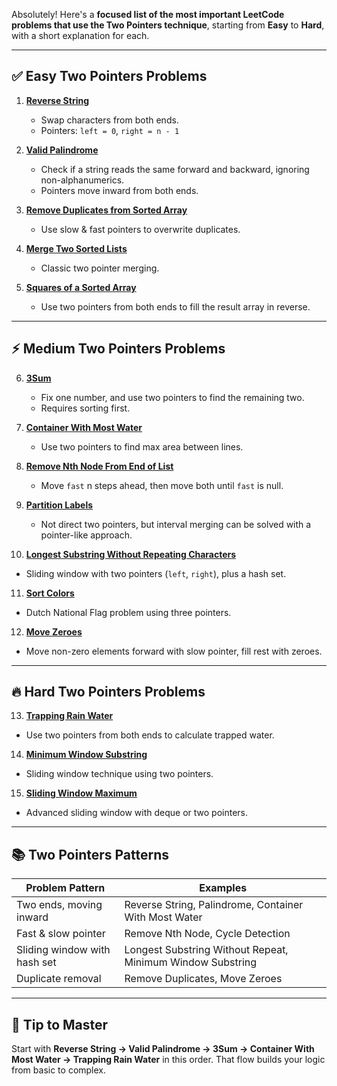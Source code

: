 Absolutely! Here's a **focused list of the most important LeetCode problems that use the Two Pointers technique**, starting from **Easy** to **Hard**, with a short explanation for each.

---

## ✅ **Easy Two Pointers Problems**

1. **[Reverse String](https://leetcode.com/problems/reverse-string/)**

   * Swap characters from both ends.
   * Pointers: `left = 0`, `right = n - 1`

2. **[Valid Palindrome](https://leetcode.com/problems/valid-palindrome/)**

   * Check if a string reads the same forward and backward, ignoring non-alphanumerics.
   * Pointers move inward from both ends.

3. **[Remove Duplicates from Sorted Array](https://leetcode.com/problems/remove-duplicates-from-sorted-array/)**

   * Use slow & fast pointers to overwrite duplicates.

4. **[Merge Two Sorted Lists](https://leetcode.com/problems/merge-two-sorted-lists/)**

   * Classic two pointer merging.

5. **[Squares of a Sorted Array](https://leetcode.com/problems/squares-of-a-sorted-array/)**

   * Use two pointers from both ends to fill the result array in reverse.

---

## ⚡ **Medium Two Pointers Problems**

6. **[3Sum](https://leetcode.com/problems/3sum/)**

   * Fix one number, and use two pointers to find the remaining two.
   * Requires sorting first.

7. **[Container With Most Water](https://leetcode.com/problems/container-with-most-water/)**

   * Use two pointers to find max area between lines.

8. **[Remove Nth Node From End of List](https://leetcode.com/problems/remove-nth-node-from-end-of-list/)**

   * Move `fast` n steps ahead, then move both until `fast` is null.

9. **[Partition Labels](https://leetcode.com/problems/partition-labels/)**

   * Not direct two pointers, but interval merging can be solved with a pointer-like approach.

10. **[Longest Substring Without Repeating Characters](https://leetcode.com/problems/longest-substring-without-repeating-characters/)**

* Sliding window with two pointers (`left`, `right`), plus a hash set.

11. **[Sort Colors](https://leetcode.com/problems/sort-colors/)**

* Dutch National Flag problem using three pointers.

12. **[Move Zeroes](https://leetcode.com/problems/move-zeroes/)**

* Move non-zero elements forward with slow pointer, fill rest with zeroes.

---

## 🔥 **Hard Two Pointers Problems**

13. **[Trapping Rain Water](https://leetcode.com/problems/trapping-rain-water/)**

* Use two pointers from both ends to calculate trapped water.

14. **[Minimum Window Substring](https://leetcode.com/problems/minimum-window-substring/)**

* Sliding window technique using two pointers.

15. **[Sliding Window Maximum](https://leetcode.com/problems/sliding-window-maximum/)**

* Advanced sliding window with deque or two pointers.

---

## 📚 Two Pointers Patterns

| Problem Pattern              | Examples                                                   |
| ---------------------------- | ---------------------------------------------------------- |
| Two ends, moving inward      | Reverse String, Palindrome, Container With Most Water      |
| Fast & slow pointer          | Remove Nth Node, Cycle Detection                           |
| Sliding window with hash set | Longest Substring Without Repeat, Minimum Window Substring |
| Duplicate removal            | Remove Duplicates, Move Zeroes                             |

---

## 🧠 Tip to Master

Start with **Reverse String → Valid Palindrome → 3Sum → Container With Most Water → Trapping Rain Water** in this order. That flow builds your logic from basic to complex.

